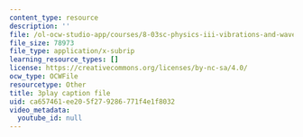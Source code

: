 ```yaml
---
content_type: resource
description: ''
file: /ol-ocw-studio-app/courses/8-03sc-physics-iii-vibrations-and-waves-fall-2016/ca657461ee205f279286771f4e1f8032_T2n6fVybLcU.vtt
file_size: 78973
file_type: application/x-subrip
learning_resource_types: []
license: https://creativecommons.org/licenses/by-nc-sa/4.0/
ocw_type: OCWFile
resourcetype: Other
title: 3play caption file
uid: ca657461-ee20-5f27-9286-771f4e1f8032
video_metadata:
  youtube_id: null
---
```

